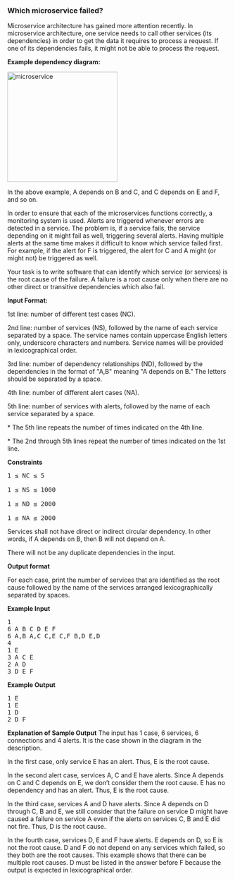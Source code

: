<h3>Which microservice failed?</h3>

Microservice architecture has gained more attention recently. In microservice architecture, one service needs to call other services (its dependencies) in order to get the data it requires to process a request. If one of its dependencies fails, it might not be able to process the request.

<b>Example dependency diagram:</b>

<img width="250" alt="microservice" src="https://user-images.githubusercontent.com/46283159/126033532-55ff559e-9e1e-4649-86a2-b75f94b91cd1.png">

In the above example, A depends on B and C, and C depends on E and F, and so on.

In order to ensure that each of the microservices functions correctly, a monitoring system is used. Alerts are triggered whenever errors are detected in a service. The problem is, if a service fails, the service depending on it might fail as well, triggering several alerts. Having multiple alerts at the same time makes it difficult to know which service failed first. For example, if the alert for F is triggered, the alert for C and A might (or might not) be triggered as well.

Your task is to write software that can identify which service (or services) is the root cause of the failure. A failure is a root cause only when there are no other direct or transitive dependencies which also fail.

<b>Input Format:</b>

1st line: number of different test cases (NC).

2nd line: number of services (NS), followed by the name of each service separated by a space. The service names contain uppercase English letters only, underscore characters and numbers. Service names will be provided in lexicographical order.

3rd line: number of dependency relationships (ND), followed by the dependencies in the format of "A,B" meaning "A depends on B." The letters should be separated by a space.

4th line: number of different alert cases (NA).

5th line: number of services with alerts, followed by the name of each service separated by a space.

\* The 5th line repeats the number of times indicated on the 4th line.

\* The 2nd through 5th lines repeat the number of times indicated on the 1st line.

<b>Constraints</b>
<pre>
1 ≤ NC ≤ 5

1 ≤ NS ≤ 1000

1 ≤ ND ≤ 2000

1 ≤ NA ≤ 2000
</pre>

Services shall not have direct or indirect circular dependency. In other words, if A depends on B, then B will not depend on A.

There will not be any duplicate dependencies in the input.

<b>Output format</b>

For each case, print the number of services that are identified as the root cause followed by the name of the services arranged lexicographically separated by spaces.

<b>Example Input</b>
<pre>
1 
6 A B C D E F 
6 A,B A,C C,E C,F B,D E,D 
4 
1 E 
3 A C E 
2 A D 
3 D E F
</pre>
<b>Example Output</b>
<pre>
1 E 
1 E 
1 D 
2 D F 
</pre>

<b>Explanation of Sample Output</b>
The input has 1 case, 6 services, 6 connections and 4 alerts. It is the case shown in the diagram in the description.

In the first case, only service E has an alert. Thus, E is the root cause.

In the second alert case, services A, C and E have alerts. Since A depends on C and C depends on E, we don’t consider them the root cause. E has no dependency and has an alert. Thus, E is the root cause.

In the third case, services A and D have alerts. Since A depends on D through C, B and E, we still consider that the failure on service D might have caused a failure on service A even if the alerts on services C, B and E did not fire. Thus, D is the root cause.

In the fourth case, services D, E and F have alerts. E depends on D, so E is not the root cause. D and F do not depend on any services which failed, so they both are the root causes. This example shows that there can be multiple root causes. D must be listed in the answer before F because the output is expected in lexicographical order.
